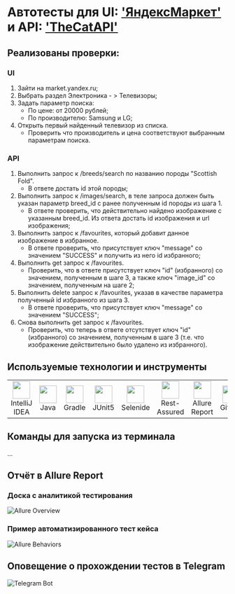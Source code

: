 # Автотесты для UI: ['ЯндексМаркет'](https://market.yandex.ru/) и API: ['TheCatAPI'](https://thecatapi.com/)

## Реализованы проверки:
### UI
1. Зайти на market.yandex.ru;
2. Выбрать раздел Электроника - > Телевизоры;
3. Задать параметр поиска:
   * По цене: от 20000 рублей; 
   * По производителю: Samsung и LG;
4. Открыть первый найденный телевизор из списка.
   * Проверить что производитель и цена соответствуют выбранным параметрам поиска.

### API
1. Выполнить запрос к /breeds/search по названию породы "Scottish Fold".
   * В ответе достать id этой породы;
2. Выполнить запрос к /images/search, в теле запроса должен быть указан параметр breed_id с ранее полученным id породы из шага 1.
   * В ответе проверить, что действительно найдено изображение с указанным breed_id. Из ответа достать id изображения и url изображения;
3. Выполнить запрос к /favourites, который добавит данное изображение в избранное.
   * В ответе проверить, что присутствует ключ "message" со значением "SUCCESS" и получить из него id избранного;
4. Выполнить get запрос к /favourites.
   * Проверить, что в ответе присутствует ключ "id" (избранного) со значением, полученным в шаге 3, а также ключ "image_id" со значением, полученным на шаге 2;
5. Выполнить delete запрос к /favourites, указав в качестве параметра полученный id избранного из шага 3.
   * В ответе проверить, что присутствует ключ "message" со значением "SUCCESS";
6. Снова выполнить get запрос к /favourites.
   * Проверить, что теперь в ответе отсутствует ключ "id" (избранного) со значением, полученным в шаге 3 (т.е. что изображение действительно было удалено из избранного).

## Используемые технологии и инструменты
<table>
<tbody>
<tr>
<td align="center"><src="https://www.jetbrains.com/idea/"><img src="https://starchenkov.pro/qa-guru/img/skills/Intelij_IDEA.svg" width="40" height="40"><br>IntelliJ IDEA</td>
<td align="center"><src="https://www.jetbrains.com/idea/"><img src="https://starchenkov.pro/qa-guru/img/skills/Java.svg" width="40" height="40"><br>Java</td>
<td align="center"><src="https://www.jetbrains.com/idea/"><img src="https://starchenkov.pro/qa-guru/img/skills/Gradle.svg" width="40" height="40"><br>Gradle</td>
<td align="center"><src="https://www.jetbrains.com/idea/"><img src="https://starchenkov.pro/qa-guru/img/skills/JUnit5.svg" width="40" height="40"><br>JUnit5</td>
<td align="center"><src="https://www.jetbrains.com/idea/"><img src="https://starchenkov.pro/qa-guru/img/skills/Selenide.svg" width="40" height="40"><br>Selenide</td>
<td align="center"><src="https://www.jetbrains.com/idea/"><img src="https://starchenkov.pro/qa-guru/img/skills/Rest-Assured.svg" width="40" height="40"><br>Rest-Assured</td>
<td align="center"><src="https://www.jetbrains.com/idea/"><img src="https://starchenkov.pro/qa-guru/img/skills/Allure_Report.svg" width="40" height="40"><br>Allure Report</td>
<td align="center"><src="https://www.jetbrains.com/idea/"><img src="https://starchenkov.pro/qa-guru/img/skills/Github.svg" width="40" height="40"><br>Github</td>
</tr>
</tbody>
</table>

## Команды для запуска из терминала
...

## Отчёт в Allure Report
### Доска с аналитикой тестирования
![Allure Overview]()

### Пример автоматизированного тест кейса
![Allure Behaviors]()

## Оповещение о прохождении тестов в Telegram
![Telegram Bot]()

